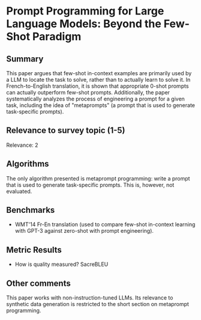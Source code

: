 # Prompt Programming for Large Language Models: Beyond the Few-Shot Paradigm

## Summary

This paper argues that few-shot in-context examples are primarily used by a LLM to locate the task to solve, rather than to actually learn to solve it.
In French-to-English translation, it is shown that appropriate 0-shot prompts can actually outperform few-shot prompts.
Additionally, the paper systematically analyzes the process of engineering a prompt for a given task, including the idea of "metaprompts" (a prompt that is used to generate task-specific prompts).

## Relevance to survey topic (1-5)

Relevance: 2

## Algorithms

The only algorithm presented is metaprompt programming: write a prompt that is used to generate task-specific prompts. This is, however, not evaluated.

## Benchmarks

- WMT'14 Fr-En translation (used to compare few-shot in-context learning with GPT-3 against zero-shot with prompt engineering).

## Metric Results

- How is quality measured? SacreBLEU

## Other comments

This paper works with non-instruction-tuned LLMs.
Its relevance to synthetic data generation is restricted to the short section on metaprompt programming.
